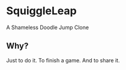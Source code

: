 # SquiggleLeap
A Shameless Doodle Jump Clone

## Why?
Just to do it. To finish a game. And to share it.
